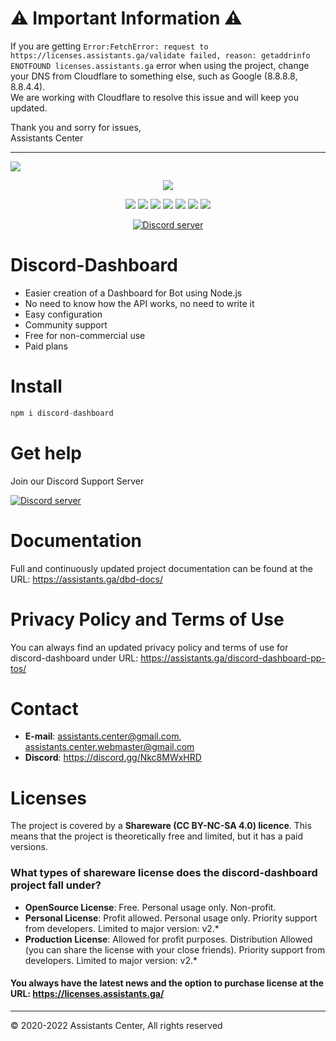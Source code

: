 # ⚠️ Important Information ⚠️

If you are getting `Error:FetchError: request to https://licenses.assistants.ga/validate failed, reason: getaddrinfo ENOTFOUND licenses.assistants.ga` error when using the project, change your DNS from Cloudflare to something else, such as Google (8.8.8.8, 8.8.4.4).<br>
We are working with Cloudflare to resolve this issue and will keep you updated.


Thank you and sorry for issues,<br>
Assistants Center

<hr>


<img src="https://cdn.assistants.ga/kxlrosdn">

<p align="center"><img src="https://nodei.co/npm/discord-dashboard.png"></p>
<p align="center"><img src="https://img.shields.io/npm/v/discord-dashboard"> <img src="https://img.shields.io/github/repo-size/breftejk/Discord.js-Web-Dashboard"> <img src="https://img.shields.io/badge/License-CC%20BY--NC--SA%204.0-green.svg"> <img src="https://img.shields.io/github/contributors/breftejk/Discord.js-Web-Dashboard?color=green"> <img src="https://img.shields.io/badge/node.js-16.6.0+-blue"> <img src="https://img.shields.io/github/package-json/dependency-version/breftejk/Discord.js-Web-Dashboard/discord.js"> <img src="https://img.shields.io/github/package-json/dependency-version/breftejk/Discord.js-Web-Dashboard/express"> </p>
<p align="center"><a href="https://discord.gg/Nkc8MWxHRD"> <img src="https://discordapp.com/api/guilds/803034737261936670/widget.png" alt="Discord server"/></a></p>

# Discord-Dashboard

- Easier creation of a Dashboard for Bot using Node.js
- No need to know how the API works, no need to write it
- Easy configuration
- Community support
- Free for non-commercial use
- Paid plans

# Install

```js
npm i discord-dashboard
```

# Get help

Join our Discord Support Server

<a href="https://discord.gg/Nkc8MWxHRD"> <img src="https://discordapp.com/api/guilds/803034737261936670/widget.png" alt="Discord server"/></a>

# Documentation

Full and continuously updated project documentation can be found at the URL: https://assistants.ga/dbd-docs/

# Privacy Policy and Terms of Use

You can always find an updated privacy policy and terms of use for discord-dashboard under URL: https://assistants.ga/discord-dashboard-pp-tos/

# Contact

- **E-mail**: assistants.center@gmail.com, assistants.center.webmaster@gmail.com
- **Discord**: https://discord.gg/Nkc8MWxHRD

# Licenses

The project is covered by a **Shareware (CC BY-NC-SA 4.0) licence**. This means that the project is theoretically free and limited, but it has a paid versions.

### What types of shareware license does the discord-dashboard project fall under?

- **OpenSource License**: Free. Personal usage only. Non-profit.
- **Personal License**: Profit allowed. Personal usage only. Priority support from developers. Limited to major version: v2.*
- **Production License**: Allowed for profit purposes. Distribution Allowed (you can share the license with your close friends). Priority support from developers. Limited to major version: v2.*

#### You always have the latest news and the option to purchase license at the URL: https://licenses.assistants.ga/

<hr>

© 2020-2022 Assistants Center, All rights reserved
